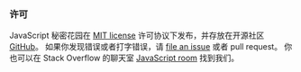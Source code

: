 ﻿### 许可

JavaScript 秘密花园在 [MIT license][1] 许可协议下发布，并存放在开源社区 [GitHub][2]。
如果你发现错误或者打字错误，请 [file an issue][3] 或者 pull request。
你也可以在 Stack Overflow 的聊天室 [JavaScript room][4] 找到我们。


[1]: https://github.com/BonsaiDen/JavaScript-Garden/blob/next/LICENSE
[2]: https://github.com/BonsaiDen/JavaScript-Garden
[3]: https://github.com/BonsaiDen/JavaScript-Garden/issues
[4]: http://chat.stackoverflow.com/rooms/17/javascript

